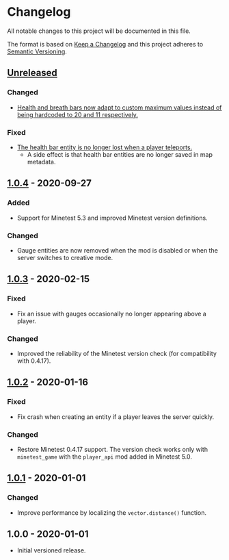 # Changelog

All notable changes to this project will be documented in this file.

The format is based on [Keep a Changelog](http://keepachangelog.com/en/1.0.0/)
and this project adheres to [Semantic Versioning](http://semver.org/spec/v2.0.0.html).

## [Unreleased]

### Changed

- [Health and breath bars now adapt to custom maximum values instead of being hardcoded to 20 and 11 respectively.](https://github.com/minetest-mods/gauges/pull/9)

### Fixed

- [The health bar entity is no longer lost when a player teleports.](https://github.com/minetest-mods/gauges/pull/10)
  - A side effect is that health bar entities are no longer saved in map metadata.

## [1.0.4] - 2020-09-27

### Added

- Support for Minetest 5.3 and improved Minetest version definitions.

### Changed

- Gauge entities are now removed when the mod is disabled or when the server switches to creative mode.

## [1.0.3] - 2020-02-15

### Fixed

- Fix an issue with gauges occasionally no longer appearing above a player.

### Changed

- Improved the reliability of the Minetest version check (for compatibility with 0.4.17).

## [1.0.2] - 2020-01-16

### Fixed

- Fix crash when creating an entity if a player leaves the server quickly.

### Changed

- Restore Minetest 0.4.17 support. The version check works only with `minetest_game` with the `player_api` mod added in Minetest 5.0.

## [1.0.1] - 2020-01-01

### Changed

- Improve performance by localizing the `vector.distance()` function.

## 1.0.0 - 2020-01-01

- Initial versioned release.

[Unreleased]: https://github.com/minetest-mods/gauges/compare/v1.0.4...HEAD
[1.0.4]: https://github.com/minetest-mods/gauges/compare/v1.0.3...v1.0.4
[1.0.3]: https://github.com/minetest-mods/gauges/compare/v1.0.2...v1.0.3
[1.0.2]: https://github.com/minetest-mods/gauges/compare/v1.0.1...v1.0.2
[1.0.1]: https://github.com/minetest-mods/gauges/compare/v1.0.0...v1.0.1
